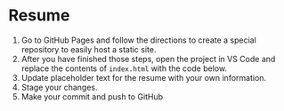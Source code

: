 # Resume
1. Go to GitHub Pages and follow the directions to create a special repository to easily host a static site.
2. After you have finished those steps, open the project in VS Code and replace the contents of `index.html` with the code below.
3. Update placeholder text for the resume with your own information.
4. Stage your changes.
5. Make your commit and push to GitHub
